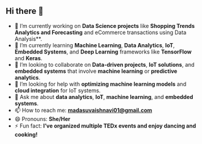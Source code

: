 ## Hi there 👋

<!--
**madasuvaish/madasuvaish** is a ✨ _special_ ✨ repository because its `README.md` (this file) appears on your GitHub profile.
Here are some ideas to get you started:
-->

- 🔭 I’m currently working on **Data Science projects** like **Shopping Trends Analytics and Forecasting** and eCommerce transactions using Data Analysis**.
- 🌱 I’m currently learning **Machine Learning**, **Data Analytics**, **IoT**, **Embedded Systems**, and **Deep Learning** frameworks like **TensorFlow** and **Keras**.
- 👯 I’m looking to collaborate on **Data-driven projects**, **IoT solutions**, and **embedded systems** that involve **machine learning** or **predictive analytics**.
- 🤔 I’m looking for help with **optimizing machine learning models** and **cloud integration** for IoT systems.
- 💬 Ask me about **data analytics**, **IoT**, **machine learning**, and **embedded systems**.
- 📫 How to reach me: **madasuvaishnavi01@gmail.com**  
- 😄 Pronouns: **She/Her**  
- ⚡ Fun fact: **I’ve organized multiple TEDx events and enjoy dancing and cooking!**
